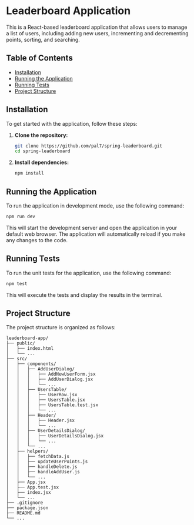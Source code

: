 # Leaderboard Application

This is a React-based leaderboard application that allows users to manage a list of users, including adding new users, incrementing and decrementing points, sorting, and searching.

## Table of Contents

- [Installation](#installation)
- [Running the Application](#running-the-application)
- [Running Tests](#running-tests)
- [Project Structure](#project-structure)

## Installation

To get started with the application, follow these steps:

1. **Clone the repository:**

   ```sh
   git clone https://github.com/pal7/spring-leaderboard.git
   cd spring-leaderboard
   ```

2. **Install dependencies:**

   ```sh
   npm install
   ```

## Running the Application

To run the application in development mode, use the following command:

```sh
npm run dev
```

This will start the development server and open the application in your default web browser. The application will automatically reload if you make any changes to the code.

## Running Tests

To run the unit tests for the application, use the following command:

```sh
npm test
```

This will execute the tests and display the results in the terminal.

## Project Structure

The project structure is organized as follows:

```
leaderboard-app/
├── public/
│   ├── index.html
│   └── ...
├── src/
│   ├── components/
│   │   ├── AddUserDialog/
│   │   │   ├── AddNewUserForm.jsx
│   │   │   ├── AddUserDialog.jsx
│   │   │   └── ...
│   │   ├── UsersTable/
│   │   │   ├── UserRow.jsx
│   │   │   ├── UsersTable.jsx
│   │   │   ├── UsersTable.test.jsx
│   │   │   └── ...
│   │   ├── Header/
│   │   │   ├── Header.jsx
│   │   │   └── ...
│   │   ├── UserDetailsDialog/
│   │   │   ├── UserDetailsDialog.jsx
│   │   │   └── ...
│   │   └── ...
│   ├── helpers/
│   │   ├── fetchData.js
│   │   ├── updateUserPoints.js
│   │   ├── handleDelete.js
│   │   ├── handleAddUser.js
│   │   └── ...
│   ├── App.jsx
│   ├── App.test.jsx
│   ├── index.jsx
│   └── ...
├── .gitignore
├── package.json
├── README.md
└── ...
```
